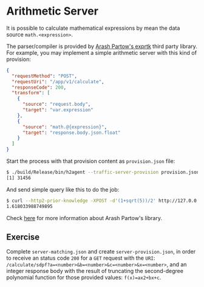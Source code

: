 # Arithmetic Server

It is possible to calculate mathematical expressions by mean the data source `math.<expression>`.

The parser/compiler is provided by [Arash Partow's exprtk](https://github.com/ArashPartow/exprtk) third party library. For example, you may implement a simple arithmetic server with this kind of provision:

```json
{
  "requestMethod": "POST",
  "requestUri": "/app/v1/calculate",
  "responseCode": 200,
  "transform": [
    {
      "source": "request.body",
      "target": "var.expression"
    },
    {
      "source": "math.@{expression}",
      "target": "response.body.json.float"
    }
  ]
}
```

Start the process with that provision content as `provision.json` file:

```bash
$ ./build/Release/bin/h2agent --traffic-server-provision provision.json &>/dev/null &
[1] 31456
```

And send simple query like this to do the job:

```bash
$ curl --http2-prior-knowledge -XPOST -d'(1+sqrt(5))/2' http://127.0.0.1:8000/app/v1/calculate
1.618033988749895
```

Check [here](https://github.com/ArashPartow/exprtk/blob/master/readme.txt) for more information about Arash Partow's library.

## Exercise

Complete `server-matching.json` and create `server-provision.json`, in order to receive an status code `200` for a `GET` request with the `URI`: `/calculate/sdpf?a=<number>&b=<number>&c=<number>&x=<number>`, and an integer response body with the result of truncating the second-degree polynomial function for those provided values: `f(x)=ax2+bx+c`.

